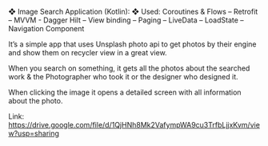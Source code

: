 ❖	Image Search Application (Kotlin):
❖	Used: Coroutines & Flows – Retrofit – MVVM -  Dagger Hilt – View binding – Paging – LiveData – LoadState – Navigation Component

It’s a simple app that uses Unsplash photo  api to get photos by their engine and show them on recycler view in a great view.

When you search on something, it gets all the photos about the searched work & the Photographer who took it or the designer who designed it.

When clicking the image it opens a detailed screen with all information about the photo. 

Link: https://drive.google.com/file/d/1QjHNh8Mk2VafympWA9cu3TrfbLjjxKvm/view?usp=sharing
